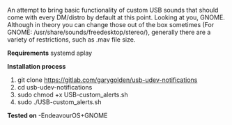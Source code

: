 An attempt to bring basic functionality of custom USB sounds that should come with every DM/distro by default at this point. Looking at you, GNOME.
Although in theory you can change those out of the box sometimes (For GNOME: /usr/share/sounds/freedesktop/stereo/), generally there are a variety of restrictions, such as .mav file size.

**Requirements**
systemd
aplay

**Installation process**
1. git clone https://gitlab.com/garygolden/usb-udev-notifications
2. cd usb-udev-notifications
3. sudo chmod +x USB-custom_alerts.sh
4. sudo ./USB-custom_alerts.sh

**Tested on**
-EndeavourOS+GNOME
